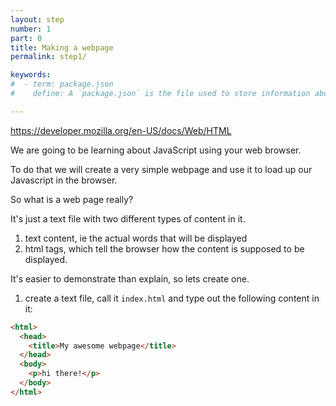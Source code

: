 ```yaml
---
layout: step
number: 1
part: 0
title: Making a webpage
permalink: step1/

keywords:
#  - term: package.json
#    define: A `package.json` is the file used to store information about a Node.js project, such as its name and its dependencies. Read more [here](https://docs.npmjs.com/files/package.json).

---
```


https://developer.mozilla.org/en-US/docs/Web/HTML


We are going to be learning about JavaScript using your web browser.  

To do that we will create a very simple webpage and use it to load up our Javascript in the browser.  

So what is a web page really?

It's just a text file with two different types of content in it.

1. text content, ie the actual words that will be displayed
2. html tags, which tell the browser how the content is supposed to be displayed.

It's easier to demonstrate than explain, so lets create one.

1. create a text file, call it `index.html` and type out the following content in it:

```HTML
<html>
  <head>
    <title>My awesome webpage</title>
  </head>
  <body>
    <p>hi there!</p>
  </body>
</html>
``` 

